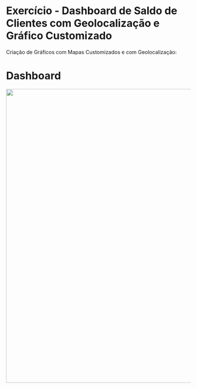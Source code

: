 # Exercício - Dashboard de Saldo de Clientes com Geolocalização e Gráfico Customizado

Criação de Gráficos com Mapas Customizados e com Geolocalização:

# Dashboard
<center><img src="https://user-images.githubusercontent.com/61481422/107829911-73febc80-6d69-11eb-89bf-6b58b9c2cda5.png" alt="" width="800"></center>